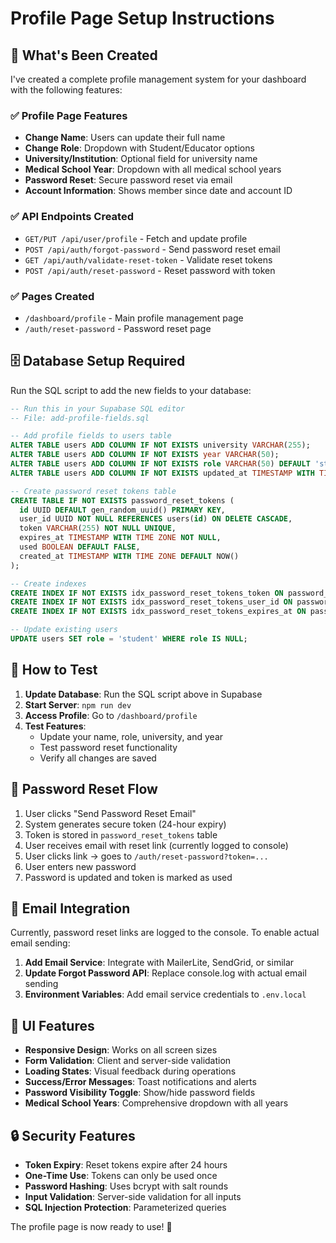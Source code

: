 # Profile Page Setup Instructions

## 🎯 What's Been Created

I've created a complete profile management system for your dashboard with the following features:

### ✅ **Profile Page Features**
- **Change Name**: Users can update their full name
- **Change Role**: Dropdown with Student/Educator options
- **University/Institution**: Optional field for university name
- **Medical School Year**: Dropdown with all medical school years
- **Password Reset**: Secure password reset via email
- **Account Information**: Shows member since date and account ID

### ✅ **API Endpoints Created**
- `GET/PUT /api/user/profile` - Fetch and update profile
- `POST /api/auth/forgot-password` - Send password reset email
- `GET /api/auth/validate-reset-token` - Validate reset tokens
- `POST /api/auth/reset-password` - Reset password with token

### ✅ **Pages Created**
- `/dashboard/profile` - Main profile management page
- `/auth/reset-password` - Password reset page

## 🗄️ **Database Setup Required**

Run the SQL script to add the new fields to your database:

```sql
-- Run this in your Supabase SQL editor
-- File: add-profile-fields.sql

-- Add profile fields to users table
ALTER TABLE users ADD COLUMN IF NOT EXISTS university VARCHAR(255);
ALTER TABLE users ADD COLUMN IF NOT EXISTS year VARCHAR(50);
ALTER TABLE users ADD COLUMN IF NOT EXISTS role VARCHAR(50) DEFAULT 'student';
ALTER TABLE users ADD COLUMN IF NOT EXISTS updated_at TIMESTAMP WITH TIME ZONE DEFAULT NOW();

-- Create password reset tokens table
CREATE TABLE IF NOT EXISTS password_reset_tokens (
  id UUID DEFAULT gen_random_uuid() PRIMARY KEY,
  user_id UUID NOT NULL REFERENCES users(id) ON DELETE CASCADE,
  token VARCHAR(255) NOT NULL UNIQUE,
  expires_at TIMESTAMP WITH TIME ZONE NOT NULL,
  used BOOLEAN DEFAULT FALSE,
  created_at TIMESTAMP WITH TIME ZONE DEFAULT NOW()
);

-- Create indexes
CREATE INDEX IF NOT EXISTS idx_password_reset_tokens_token ON password_reset_tokens(token);
CREATE INDEX IF NOT EXISTS idx_password_reset_tokens_user_id ON password_reset_tokens(user_id);
CREATE INDEX IF NOT EXISTS idx_password_reset_tokens_expires_at ON password_reset_tokens(expires_at);

-- Update existing users
UPDATE users SET role = 'student' WHERE role IS NULL;
```

## 🚀 **How to Test**

1. **Update Database**: Run the SQL script above in Supabase
2. **Start Server**: `npm run dev`
3. **Access Profile**: Go to `/dashboard/profile`
4. **Test Features**:
   - Update your name, role, university, and year
   - Test password reset functionality
   - Verify all changes are saved

## 📧 **Password Reset Flow**

1. User clicks "Send Password Reset Email"
2. System generates secure token (24-hour expiry)
3. Token is stored in `password_reset_tokens` table
4. User receives email with reset link (currently logged to console)
5. User clicks link → goes to `/auth/reset-password?token=...`
6. User enters new password
7. Password is updated and token is marked as used

## 🔧 **Email Integration**

Currently, password reset links are logged to the console. To enable actual email sending:

1. **Add Email Service**: Integrate with MailerLite, SendGrid, or similar
2. **Update Forgot Password API**: Replace console.log with actual email sending
3. **Environment Variables**: Add email service credentials to `.env.local`

## 🎨 **UI Features**

- **Responsive Design**: Works on all screen sizes
- **Form Validation**: Client and server-side validation
- **Loading States**: Visual feedback during operations
- **Success/Error Messages**: Toast notifications and alerts
- **Password Visibility Toggle**: Show/hide password fields
- **Medical School Years**: Comprehensive dropdown with all years

## 🔒 **Security Features**

- **Token Expiry**: Reset tokens expire after 24 hours
- **One-Time Use**: Tokens can only be used once
- **Password Hashing**: Uses bcrypt with salt rounds
- **Input Validation**: Server-side validation for all inputs
- **SQL Injection Protection**: Parameterized queries

The profile page is now ready to use! 🎉

